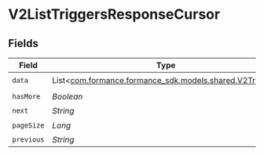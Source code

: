 # V2ListTriggersResponseCursor


## Fields

| Field                                                                                       | Type                                                                                        | Required                                                                                    | Description                                                                                 | Example                                                                                     |
| ------------------------------------------------------------------------------------------- | ------------------------------------------------------------------------------------------- | ------------------------------------------------------------------------------------------- | ------------------------------------------------------------------------------------------- | ------------------------------------------------------------------------------------------- |
| `data`                                                                                      | List<[com.formance.formance_sdk.models.shared.V2Trigger](../../models/shared/V2Trigger.md)> | :heavy_check_mark:                                                                          | N/A                                                                                         |                                                                                             |
| `hasMore`                                                                                   | *Boolean*                                                                                   | :heavy_check_mark:                                                                          | N/A                                                                                         | false                                                                                       |
| `next`                                                                                      | *String*                                                                                    | :heavy_minus_sign:                                                                          | N/A                                                                                         |                                                                                             |
| `pageSize`                                                                                  | *Long*                                                                                      | :heavy_check_mark:                                                                          | N/A                                                                                         | 15                                                                                          |
| `previous`                                                                                  | *String*                                                                                    | :heavy_minus_sign:                                                                          | N/A                                                                                         | YXVsdCBhbmQgYSBtYXhpbXVtIG1heF9yZXN1bHRzLol=                                                |